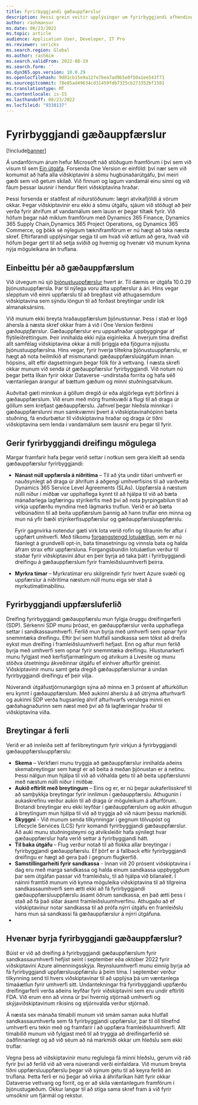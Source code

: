 ```yaml
---
title: Fyrirbyggjandi gæðauppfærslur
description: Þessi grein veitir upplýsingar um fyrirbyggjandi afhendingu gæðauppfærslna.
author: rashmansur
ms.date: 08/23/2022
ms.topic: article
audience: Application User, Developer, IT Pro
ms.reviewer: sericks
ms.search.region: Global
ms.author: rashmim
ms.search.validFrom: 2022-08-19
ms.search.form: ''
ms.dyn365.ops.version: 10.0.29
ms.openlocfilehash: 9d81cb15e9a127e7bea7ad9b5e0f50a1ee543f71
ms.sourcegitcommit: 78e85ad49634cd31459fdb7325cb273352bf1501
ms.translationtype: MT
ms.contentlocale: is-IS
ms.lasthandoff: 08/23/2022
ms.locfileid: "9338137"
---
```

# <a name="proactive-quality-updates"></a>Fyrirbyggjandi gæðauppfærslur

[!include[banner](../includes/banner.md)]

Á undanförnum árum hefur Microsoft náð stöðugum framförum í því sem við vísum til sem [Ein útgáfa](../../dev-itpro/lifecycle-services/oneversion-overview.md). Forsenda One Version er einföld: því nær sem við komumst að hafa alla viðskiptavini á sömu hugbúnaðarútgáfu, því meiri gæði sem við getum skilað. Við finnum og lagum vandamál einu sinni og við fáum þessar lausnir í hendur fleiri viðskiptavina hraðar.

Þessi forsenda er staðfest af niðurstöðunum: lægri atvikafjöldi á vörum okkar. Þegar viðskiptavinir eru ekki á sömu útgáfu, sjáum við stöðugt að þeir verða fyrir áhrifum af vandamálum sem lausn er þegar tiltæk fyrir. Við höfum þegar náð miklum framförum með Dynamics 365 Finance, Dynamics 365 Supply Chain,Dynamics 365 Project Operations, og Dynamics 365 Commerce, og þökk sé nýlegum tækniframförum er nú hægt að taka næsta skref. Eftirfarandi upplýsingar segja til um hvað við ætlum að gera, hvað við höfum þegar gert til að setja sviðið og hvernig og hvenær við munum kynna nýja möguleikana án truflana.

## <a name="focus-on-quality-updates"></a>Einbeittu þér að gæðauppfærslum

Við útvegum nú sjö [þjónustuuppfærslur](public-preview-releases.md) hvert ár. Til dæmis er útgáfa 10.0.29 þjónustuuppfærsla. Þar til nýlega voru átta uppfærslur á ári. Hins vegar slepptum við einni uppfærslu til að bregðast við athugasemdum viðskiptavina sem sýndu löngun til að forðast breytingar undir lok almanaksársins.

Við munum ekki breyta hraðauppfærslum þjónustunnar. Þess í stað er lögð áhersla á næsta skref okkar fram á við í One Version ferðinni *gæðauppfærslur*. Gæðauppfærslur eru uppsafnaðar uppbyggingar af flýtileiðréttingum. Þeir innihalda ekki nýja eiginleika. Á hverjum tíma dreifist allt samfélag viðskiptavina okkar á milli þriggja eða fjögurra nýjustu þjónustuuppfærslna. Hins vegar, fyrir hverja tiltekna þjónustuuppfærslu, er hægt að nota heilmikið af mismunandi gæðauppfærsluútgáfum innan hópsins, allt eftir dagsetningum þegar fólk fór á vettvang. Í næsta skrefi okkar munum við senda út gæðauppfærslur fyrirbyggjandi. Við notum nú þegar þetta líkan fyrir okkar Dataverse -undirstaða forrita og hafa séð væntanlegan árangur af bættum gæðum og minni stuðningsatvikum.

Auðvitað gæti minnkun á göllum dregið úr eða algjörlega eytt þörfinni á gæðauppfærslum. Við erum með mörg frumkvæði á flugi til að draga úr göllum sem krefjast gæðauppfærslu. Jafnvel þegar hleðsla minnkar í gæðauppfærslunni mun samkvæmni þvert á viðskiptavinahópinn bæta stuðning, fá endurbætur til viðskiptavina hraðar og draga úr tíðni viðskiptavina sem lenda í vandamálum sem lausnir eru þegar til fyrir.

## <a name="making-proactive-distribution-possible"></a>Gerir fyrirbyggjandi dreifingu mögulega

Margar framfarir hafa þegar verið settar í notkun sem gera kleift að senda gæðauppfærslur fyrirbyggjandi:

- **Nánast núll uppfærsla á niðritíma** – Til að ýta undir tíðari umhverfi er nauðsynlegt að draga úr áhrifum á aðgengi umhverfisins til að varðveita Dynamics 365 Service Level Agreements (SLAs). Uppfærsla á næstum núlli niður í miðbæ var upphaflega kynnt til að hjálpa til við að bæta mánaðarlega lagfæringu stýrikerfis með því að nota þyrpingabilun til að virkja uppfærðu myndina með lágmarks truflun. Verið er að bæta vélbúnaðinn til að beita uppfærslum þannig að hann truflar enn minna og mun ná yfir bæði stýrikerfisuppfærslur og gæðauppfærsluuppfærslu.

    Fyrir gagnvirka notendur gæti virk lota verið rofin og tilraunin fer aftur í uppfært umhverfi. Með tilkomu [forgangstengd lotuáætlun](../../dev-itpro/sysadmin/priority-based-batch-scheduling.md), sem er nú fáanlegt á grundvelli opt-in, bata tímasetningu og vinnsla bata og halda áfram strax eftir uppfærsluna. Forgangsbundin lotuáætlun verður til staðar fyrir viðskiptavini áður en þeir byrja að taka þátt í fyrirbyggjandi dreifingu á gæðauppfærslum fyrir framleiðsluumhverfi þeirra.

- **Myrkra tímar** – Myrkratímar eru skilgreindir fyrir hvert Azure svæði og uppfærslur á niðritíma næstum núll munu eiga sér stað á myrkutímatímabilinu.

## <a name="the-proactive-update-process"></a>Fyrirbyggjandi uppfærsluferlið

Dreifing fyrirbyggjandi gæðauppfærslu mun fylgja öruggu dreifingarferli (SDP). Sérkenni SDP munu þróast, en gæðauppfærslur verða upphaflega settar í sandkassaumhverfi. Ferlið mun byrja með umhverfi sem opnar fyrir snemmtæka dreifingu. Eftir því sem hlutfall sandkassa sem tókst að dreifa eykst mun dreifing í framleiðsluumhverfi hefjast. Enn og aftur mun ferlið byrja með umhverfi sem opnar fyrir snemmtæka dreifingu. Hlustunarkerfi munu fylgjast með kerfisfjarmælingum og atvikum á Livesite og munu stöðva útsetningu ákveðinnar útgáfu ef einhver afturför greinist. Viðskiptavinir munu samt geta dregið gæðauppfærslurnar á undan fyrirbyggjandi dreifingu ef þeir vilja.

Núverandi útgáfustjórnunargögn sýna að minna en 3 prósent af afturköllun eru kynnt í gæðauppfærslum. Með aukinni áherslu á að útrýma afturhvarfi og aukinni SDP verða hugsanleg áhrif afturhvarfs verulega minni en gæðahagnaðurinn sem næst með því að fá lagfæringar hraðar til viðskiptavina víða.

## <a name="process-changes"></a>Breytingar á ferli

Verið er að innleiða sett af ferlibreytingum fyrir virkjun á fyrirbyggjandi gæðauppfærsluuppfærslu:

- **Skema** – Verkfæri munu tryggja að gæðauppfærslur innihalda aðeins skemabreytingar sem hægt er að beita á meðan þjónustan er á netinu. Þessi nálgun mun hjálpa til við að viðhalda getu til að beita uppfærslunni með næstum núlli niður í miðbæ.
- **Aukið eftirlit með breytingum** – Eins og er, er nú þegar aukaferlisskref til að samþykkja breytingar fyrir innlimun í gæðauppfærslu. Athugunin í aukaskrefinu verður aukin til að draga úr möguleikum á afturförum. Brotandi breytingar eru ekki leyfðar í gæðauppfærslum og aukin athugun á breytingum mun hjálpa til við að tryggja að við náum þessu markmiði.
- **Skyggni** - Við munum senda tilkynningar í gegnum tölvupóst og Lifecycle Services (LCS) fyrir komandi fyrirbyggjandi gæðauppfærslur. Að auki munu stuðningsteymi og atviksleiðir hafa sýnilegt hvar gæðauppfærslur hafa verið settar á fyrirbyggjandi hátt.
- **Til baka útgáfu** – Flug verður notað til að flokka allar breytingar í fyrirbyggjandi gæðauppfærslu. Ef þörf er á fallback eftir fyrirbyggjandi dreifingu er hægt að gera það í gegnum flugkerfið.
- **Samstillingarheiti fyrir sandkassa** - Innan við 20 prósent viðskiptavina í dag eru með marga sandkassa og halda einum sandkassa uppbyggðum þar sem útgáfan passar við framleiðslu, til að hjálpa við bilanaleit. Í náinni framtíð munum við kynna möguleika viðskiptavina til að tilgreina sandkassaumhverfi sem ætti ekki að fá fyrirbyggjandi gæðauppfærsluuppfærslu ásamt öðrum sandkassa, en það ætti þess í stað að fá það síðar ásamt framleiðsluumhverfinu. Athugaðu að ef viðskiptavinur notar sandkassa til að prófa nýrri útgáfu en framleiðslu hans mun sá sandkassi fá gæðauppfærslur á nýrri útgáfuna.
- 
## <a name="when-will-proactive-quality-updates-start"></a>Hvenær byrja fyrirbyggjandi gæðauppfærslur?

Búist er við að dreifing á fyrirbyggjandi gæðauppfærslum fyrir sandkassaumhverfi hefjist seint í september eða október 2022 fyrir viðskiptavini Azure almenningsskýja. Reynsluumhverfi munu einnig byrja að fá fyrirbyggjandi uppfærsluuppfærslu á þeim tíma. Í september verður tilkynning send til hvers viðskiptavinar til að upplýsa þá um væntanlega tímaáætlun fyrir umhverfi sitt. Undantekningar frá fyrirbyggjandi uppfærðu dreifingarferli verða aðeins leyfðar fyrir viðskiptavini sem eru undir eftirliti FDA. Við erum enn að vinna úr því hvernig stjórnað umhverfi og skýjaviðskiptavinum ríkisins og stjórnvalda verður stjórnað.

Á næsta sex mánaða tímabili munum við smám saman auka hlutfall sandkassaumhverfa sem fá fyrirbyggjandi uppfærslur, þar til öll tilnefnd umhverfi eru tekin með og framfarir í að uppfæra framleiðsluumhverfi. Allt tímabilið munum við fylgjast með til að tryggja að dreifingarferlið sé óaðfinnanlegt og að við séum að ná markmiði okkar um hleðslu sem ekki truflar.

Vegna þess að viðskiptavinir munu reglulega fá minni hleðslu, gerum við ráð fyrir því að ferlið við að vera núverandi verði einfaldara. Við munum breyta tíðni uppfærsluuppfærslu þegar við sýnum getu til að keyra ferlið án truflana. Þetta ferli er nú þegar að virka á áhrifaríkan hátt fyrir okkar Dataverse vettvang og forrit, og er að skila væntanlegum framförum í þjónustugæðum. Okkur langar til að stíga sama skref fram á við fyrir umsóknir um fjármál og rekstur.
